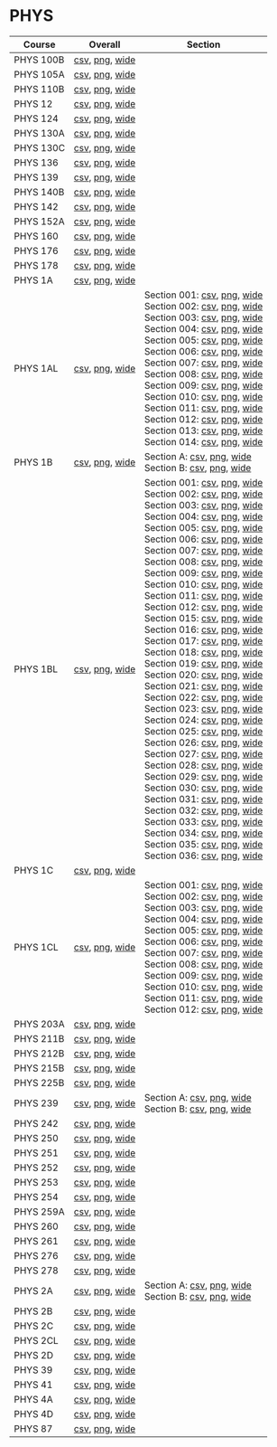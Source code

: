 # PHYS

| Course | Overall | Section |
| ------ | ------- | ------- |
| PHYS 100B | [csv](https://github.com/UCSD-Historical-Enrollment-Data/2025Winter/blob/main/overall/PHYS%20100B.csv), [png](https://raw.githubusercontent.com/UCSD-Historical-Enrollment-Data/2025Winter/main/plot_overall/PHYS%20100B.png), [wide](https://raw.githubusercontent.com/UCSD-Historical-Enrollment-Data/2025Winter/main/plot_overall_wide/PHYS%20100B.png) |  |
| PHYS 105A | [csv](https://github.com/UCSD-Historical-Enrollment-Data/2025Winter/blob/main/overall/PHYS%20105A.csv), [png](https://raw.githubusercontent.com/UCSD-Historical-Enrollment-Data/2025Winter/main/plot_overall/PHYS%20105A.png), [wide](https://raw.githubusercontent.com/UCSD-Historical-Enrollment-Data/2025Winter/main/plot_overall_wide/PHYS%20105A.png) |  |
| PHYS 110B | [csv](https://github.com/UCSD-Historical-Enrollment-Data/2025Winter/blob/main/overall/PHYS%20110B.csv), [png](https://raw.githubusercontent.com/UCSD-Historical-Enrollment-Data/2025Winter/main/plot_overall/PHYS%20110B.png), [wide](https://raw.githubusercontent.com/UCSD-Historical-Enrollment-Data/2025Winter/main/plot_overall_wide/PHYS%20110B.png) |  |
| PHYS 12 | [csv](https://github.com/UCSD-Historical-Enrollment-Data/2025Winter/blob/main/overall/PHYS%2012.csv), [png](https://raw.githubusercontent.com/UCSD-Historical-Enrollment-Data/2025Winter/main/plot_overall/PHYS%2012.png), [wide](https://raw.githubusercontent.com/UCSD-Historical-Enrollment-Data/2025Winter/main/plot_overall_wide/PHYS%2012.png) |  |
| PHYS 124 | [csv](https://github.com/UCSD-Historical-Enrollment-Data/2025Winter/blob/main/overall/PHYS%20124.csv), [png](https://raw.githubusercontent.com/UCSD-Historical-Enrollment-Data/2025Winter/main/plot_overall/PHYS%20124.png), [wide](https://raw.githubusercontent.com/UCSD-Historical-Enrollment-Data/2025Winter/main/plot_overall_wide/PHYS%20124.png) |  |
| PHYS 130A | [csv](https://github.com/UCSD-Historical-Enrollment-Data/2025Winter/blob/main/overall/PHYS%20130A.csv), [png](https://raw.githubusercontent.com/UCSD-Historical-Enrollment-Data/2025Winter/main/plot_overall/PHYS%20130A.png), [wide](https://raw.githubusercontent.com/UCSD-Historical-Enrollment-Data/2025Winter/main/plot_overall_wide/PHYS%20130A.png) |  |
| PHYS 130C | [csv](https://github.com/UCSD-Historical-Enrollment-Data/2025Winter/blob/main/overall/PHYS%20130C.csv), [png](https://raw.githubusercontent.com/UCSD-Historical-Enrollment-Data/2025Winter/main/plot_overall/PHYS%20130C.png), [wide](https://raw.githubusercontent.com/UCSD-Historical-Enrollment-Data/2025Winter/main/plot_overall_wide/PHYS%20130C.png) |  |
| PHYS 136 | [csv](https://github.com/UCSD-Historical-Enrollment-Data/2025Winter/blob/main/overall/PHYS%20136.csv), [png](https://raw.githubusercontent.com/UCSD-Historical-Enrollment-Data/2025Winter/main/plot_overall/PHYS%20136.png), [wide](https://raw.githubusercontent.com/UCSD-Historical-Enrollment-Data/2025Winter/main/plot_overall_wide/PHYS%20136.png) |  |
| PHYS 139 | [csv](https://github.com/UCSD-Historical-Enrollment-Data/2025Winter/blob/main/overall/PHYS%20139.csv), [png](https://raw.githubusercontent.com/UCSD-Historical-Enrollment-Data/2025Winter/main/plot_overall/PHYS%20139.png), [wide](https://raw.githubusercontent.com/UCSD-Historical-Enrollment-Data/2025Winter/main/plot_overall_wide/PHYS%20139.png) |  |
| PHYS 140B | [csv](https://github.com/UCSD-Historical-Enrollment-Data/2025Winter/blob/main/overall/PHYS%20140B.csv), [png](https://raw.githubusercontent.com/UCSD-Historical-Enrollment-Data/2025Winter/main/plot_overall/PHYS%20140B.png), [wide](https://raw.githubusercontent.com/UCSD-Historical-Enrollment-Data/2025Winter/main/plot_overall_wide/PHYS%20140B.png) |  |
| PHYS 142 | [csv](https://github.com/UCSD-Historical-Enrollment-Data/2025Winter/blob/main/overall/PHYS%20142.csv), [png](https://raw.githubusercontent.com/UCSD-Historical-Enrollment-Data/2025Winter/main/plot_overall/PHYS%20142.png), [wide](https://raw.githubusercontent.com/UCSD-Historical-Enrollment-Data/2025Winter/main/plot_overall_wide/PHYS%20142.png) |  |
| PHYS 152A | [csv](https://github.com/UCSD-Historical-Enrollment-Data/2025Winter/blob/main/overall/PHYS%20152A.csv), [png](https://raw.githubusercontent.com/UCSD-Historical-Enrollment-Data/2025Winter/main/plot_overall/PHYS%20152A.png), [wide](https://raw.githubusercontent.com/UCSD-Historical-Enrollment-Data/2025Winter/main/plot_overall_wide/PHYS%20152A.png) |  |
| PHYS 160 | [csv](https://github.com/UCSD-Historical-Enrollment-Data/2025Winter/blob/main/overall/PHYS%20160.csv), [png](https://raw.githubusercontent.com/UCSD-Historical-Enrollment-Data/2025Winter/main/plot_overall/PHYS%20160.png), [wide](https://raw.githubusercontent.com/UCSD-Historical-Enrollment-Data/2025Winter/main/plot_overall_wide/PHYS%20160.png) |  |
| PHYS 176 | [csv](https://github.com/UCSD-Historical-Enrollment-Data/2025Winter/blob/main/overall/PHYS%20176.csv), [png](https://raw.githubusercontent.com/UCSD-Historical-Enrollment-Data/2025Winter/main/plot_overall/PHYS%20176.png), [wide](https://raw.githubusercontent.com/UCSD-Historical-Enrollment-Data/2025Winter/main/plot_overall_wide/PHYS%20176.png) |  |
| PHYS 178 | [csv](https://github.com/UCSD-Historical-Enrollment-Data/2025Winter/blob/main/overall/PHYS%20178.csv), [png](https://raw.githubusercontent.com/UCSD-Historical-Enrollment-Data/2025Winter/main/plot_overall/PHYS%20178.png), [wide](https://raw.githubusercontent.com/UCSD-Historical-Enrollment-Data/2025Winter/main/plot_overall_wide/PHYS%20178.png) |  |
| PHYS 1A | [csv](https://github.com/UCSD-Historical-Enrollment-Data/2025Winter/blob/main/overall/PHYS%201A.csv), [png](https://raw.githubusercontent.com/UCSD-Historical-Enrollment-Data/2025Winter/main/plot_overall/PHYS%201A.png), [wide](https://raw.githubusercontent.com/UCSD-Historical-Enrollment-Data/2025Winter/main/plot_overall_wide/PHYS%201A.png) |  |
| PHYS 1AL | [csv](https://github.com/UCSD-Historical-Enrollment-Data/2025Winter/blob/main/overall/PHYS%201AL.csv), [png](https://raw.githubusercontent.com/UCSD-Historical-Enrollment-Data/2025Winter/main/plot_overall/PHYS%201AL.png), [wide](https://raw.githubusercontent.com/UCSD-Historical-Enrollment-Data/2025Winter/main/plot_overall_wide/PHYS%201AL.png) | Section 001: [csv](https://github.com/UCSD-Historical-Enrollment-Data/2025Winter/blob/main/section/PHYS%201AL_001.csv), [png](https://raw.githubusercontent.com/UCSD-Historical-Enrollment-Data/2025Winter/main/plot_section/PHYS%201AL_001.png), [wide](https://raw.githubusercontent.com/UCSD-Historical-Enrollment-Data/2025Winter/main/plot_section_wide/PHYS%201AL_001.png)<br>Section 002: [csv](https://github.com/UCSD-Historical-Enrollment-Data/2025Winter/blob/main/section/PHYS%201AL_002.csv), [png](https://raw.githubusercontent.com/UCSD-Historical-Enrollment-Data/2025Winter/main/plot_section/PHYS%201AL_002.png), [wide](https://raw.githubusercontent.com/UCSD-Historical-Enrollment-Data/2025Winter/main/plot_section_wide/PHYS%201AL_002.png)<br>Section 003: [csv](https://github.com/UCSD-Historical-Enrollment-Data/2025Winter/blob/main/section/PHYS%201AL_003.csv), [png](https://raw.githubusercontent.com/UCSD-Historical-Enrollment-Data/2025Winter/main/plot_section/PHYS%201AL_003.png), [wide](https://raw.githubusercontent.com/UCSD-Historical-Enrollment-Data/2025Winter/main/plot_section_wide/PHYS%201AL_003.png)<br>Section 004: [csv](https://github.com/UCSD-Historical-Enrollment-Data/2025Winter/blob/main/section/PHYS%201AL_004.csv), [png](https://raw.githubusercontent.com/UCSD-Historical-Enrollment-Data/2025Winter/main/plot_section/PHYS%201AL_004.png), [wide](https://raw.githubusercontent.com/UCSD-Historical-Enrollment-Data/2025Winter/main/plot_section_wide/PHYS%201AL_004.png)<br>Section 005: [csv](https://github.com/UCSD-Historical-Enrollment-Data/2025Winter/blob/main/section/PHYS%201AL_005.csv), [png](https://raw.githubusercontent.com/UCSD-Historical-Enrollment-Data/2025Winter/main/plot_section/PHYS%201AL_005.png), [wide](https://raw.githubusercontent.com/UCSD-Historical-Enrollment-Data/2025Winter/main/plot_section_wide/PHYS%201AL_005.png)<br>Section 006: [csv](https://github.com/UCSD-Historical-Enrollment-Data/2025Winter/blob/main/section/PHYS%201AL_006.csv), [png](https://raw.githubusercontent.com/UCSD-Historical-Enrollment-Data/2025Winter/main/plot_section/PHYS%201AL_006.png), [wide](https://raw.githubusercontent.com/UCSD-Historical-Enrollment-Data/2025Winter/main/plot_section_wide/PHYS%201AL_006.png)<br>Section 007: [csv](https://github.com/UCSD-Historical-Enrollment-Data/2025Winter/blob/main/section/PHYS%201AL_007.csv), [png](https://raw.githubusercontent.com/UCSD-Historical-Enrollment-Data/2025Winter/main/plot_section/PHYS%201AL_007.png), [wide](https://raw.githubusercontent.com/UCSD-Historical-Enrollment-Data/2025Winter/main/plot_section_wide/PHYS%201AL_007.png)<br>Section 008: [csv](https://github.com/UCSD-Historical-Enrollment-Data/2025Winter/blob/main/section/PHYS%201AL_008.csv), [png](https://raw.githubusercontent.com/UCSD-Historical-Enrollment-Data/2025Winter/main/plot_section/PHYS%201AL_008.png), [wide](https://raw.githubusercontent.com/UCSD-Historical-Enrollment-Data/2025Winter/main/plot_section_wide/PHYS%201AL_008.png)<br>Section 009: [csv](https://github.com/UCSD-Historical-Enrollment-Data/2025Winter/blob/main/section/PHYS%201AL_009.csv), [png](https://raw.githubusercontent.com/UCSD-Historical-Enrollment-Data/2025Winter/main/plot_section/PHYS%201AL_009.png), [wide](https://raw.githubusercontent.com/UCSD-Historical-Enrollment-Data/2025Winter/main/plot_section_wide/PHYS%201AL_009.png)<br>Section 010: [csv](https://github.com/UCSD-Historical-Enrollment-Data/2025Winter/blob/main/section/PHYS%201AL_010.csv), [png](https://raw.githubusercontent.com/UCSD-Historical-Enrollment-Data/2025Winter/main/plot_section/PHYS%201AL_010.png), [wide](https://raw.githubusercontent.com/UCSD-Historical-Enrollment-Data/2025Winter/main/plot_section_wide/PHYS%201AL_010.png)<br>Section 011: [csv](https://github.com/UCSD-Historical-Enrollment-Data/2025Winter/blob/main/section/PHYS%201AL_011.csv), [png](https://raw.githubusercontent.com/UCSD-Historical-Enrollment-Data/2025Winter/main/plot_section/PHYS%201AL_011.png), [wide](https://raw.githubusercontent.com/UCSD-Historical-Enrollment-Data/2025Winter/main/plot_section_wide/PHYS%201AL_011.png)<br>Section 012: [csv](https://github.com/UCSD-Historical-Enrollment-Data/2025Winter/blob/main/section/PHYS%201AL_012.csv), [png](https://raw.githubusercontent.com/UCSD-Historical-Enrollment-Data/2025Winter/main/plot_section/PHYS%201AL_012.png), [wide](https://raw.githubusercontent.com/UCSD-Historical-Enrollment-Data/2025Winter/main/plot_section_wide/PHYS%201AL_012.png)<br>Section 013: [csv](https://github.com/UCSD-Historical-Enrollment-Data/2025Winter/blob/main/section/PHYS%201AL_013.csv), [png](https://raw.githubusercontent.com/UCSD-Historical-Enrollment-Data/2025Winter/main/plot_section/PHYS%201AL_013.png), [wide](https://raw.githubusercontent.com/UCSD-Historical-Enrollment-Data/2025Winter/main/plot_section_wide/PHYS%201AL_013.png)<br>Section 014: [csv](https://github.com/UCSD-Historical-Enrollment-Data/2025Winter/blob/main/section/PHYS%201AL_014.csv), [png](https://raw.githubusercontent.com/UCSD-Historical-Enrollment-Data/2025Winter/main/plot_section/PHYS%201AL_014.png), [wide](https://raw.githubusercontent.com/UCSD-Historical-Enrollment-Data/2025Winter/main/plot_section_wide/PHYS%201AL_014.png) |
| PHYS 1B | [csv](https://github.com/UCSD-Historical-Enrollment-Data/2025Winter/blob/main/overall/PHYS%201B.csv), [png](https://raw.githubusercontent.com/UCSD-Historical-Enrollment-Data/2025Winter/main/plot_overall/PHYS%201B.png), [wide](https://raw.githubusercontent.com/UCSD-Historical-Enrollment-Data/2025Winter/main/plot_overall_wide/PHYS%201B.png) | Section A: [csv](https://github.com/UCSD-Historical-Enrollment-Data/2025Winter/blob/main/section/PHYS%201B_A.csv), [png](https://raw.githubusercontent.com/UCSD-Historical-Enrollment-Data/2025Winter/main/plot_section/PHYS%201B_A.png), [wide](https://raw.githubusercontent.com/UCSD-Historical-Enrollment-Data/2025Winter/main/plot_section_wide/PHYS%201B_A.png)<br>Section B: [csv](https://github.com/UCSD-Historical-Enrollment-Data/2025Winter/blob/main/section/PHYS%201B_B.csv), [png](https://raw.githubusercontent.com/UCSD-Historical-Enrollment-Data/2025Winter/main/plot_section/PHYS%201B_B.png), [wide](https://raw.githubusercontent.com/UCSD-Historical-Enrollment-Data/2025Winter/main/plot_section_wide/PHYS%201B_B.png) |
| PHYS 1BL | [csv](https://github.com/UCSD-Historical-Enrollment-Data/2025Winter/blob/main/overall/PHYS%201BL.csv), [png](https://raw.githubusercontent.com/UCSD-Historical-Enrollment-Data/2025Winter/main/plot_overall/PHYS%201BL.png), [wide](https://raw.githubusercontent.com/UCSD-Historical-Enrollment-Data/2025Winter/main/plot_overall_wide/PHYS%201BL.png) | Section 001: [csv](https://github.com/UCSD-Historical-Enrollment-Data/2025Winter/blob/main/section/PHYS%201BL_001.csv), [png](https://raw.githubusercontent.com/UCSD-Historical-Enrollment-Data/2025Winter/main/plot_section/PHYS%201BL_001.png), [wide](https://raw.githubusercontent.com/UCSD-Historical-Enrollment-Data/2025Winter/main/plot_section_wide/PHYS%201BL_001.png)<br>Section 002: [csv](https://github.com/UCSD-Historical-Enrollment-Data/2025Winter/blob/main/section/PHYS%201BL_002.csv), [png](https://raw.githubusercontent.com/UCSD-Historical-Enrollment-Data/2025Winter/main/plot_section/PHYS%201BL_002.png), [wide](https://raw.githubusercontent.com/UCSD-Historical-Enrollment-Data/2025Winter/main/plot_section_wide/PHYS%201BL_002.png)<br>Section 003: [csv](https://github.com/UCSD-Historical-Enrollment-Data/2025Winter/blob/main/section/PHYS%201BL_003.csv), [png](https://raw.githubusercontent.com/UCSD-Historical-Enrollment-Data/2025Winter/main/plot_section/PHYS%201BL_003.png), [wide](https://raw.githubusercontent.com/UCSD-Historical-Enrollment-Data/2025Winter/main/plot_section_wide/PHYS%201BL_003.png)<br>Section 004: [csv](https://github.com/UCSD-Historical-Enrollment-Data/2025Winter/blob/main/section/PHYS%201BL_004.csv), [png](https://raw.githubusercontent.com/UCSD-Historical-Enrollment-Data/2025Winter/main/plot_section/PHYS%201BL_004.png), [wide](https://raw.githubusercontent.com/UCSD-Historical-Enrollment-Data/2025Winter/main/plot_section_wide/PHYS%201BL_004.png)<br>Section 005: [csv](https://github.com/UCSD-Historical-Enrollment-Data/2025Winter/blob/main/section/PHYS%201BL_005.csv), [png](https://raw.githubusercontent.com/UCSD-Historical-Enrollment-Data/2025Winter/main/plot_section/PHYS%201BL_005.png), [wide](https://raw.githubusercontent.com/UCSD-Historical-Enrollment-Data/2025Winter/main/plot_section_wide/PHYS%201BL_005.png)<br>Section 006: [csv](https://github.com/UCSD-Historical-Enrollment-Data/2025Winter/blob/main/section/PHYS%201BL_006.csv), [png](https://raw.githubusercontent.com/UCSD-Historical-Enrollment-Data/2025Winter/main/plot_section/PHYS%201BL_006.png), [wide](https://raw.githubusercontent.com/UCSD-Historical-Enrollment-Data/2025Winter/main/plot_section_wide/PHYS%201BL_006.png)<br>Section 007: [csv](https://github.com/UCSD-Historical-Enrollment-Data/2025Winter/blob/main/section/PHYS%201BL_007.csv), [png](https://raw.githubusercontent.com/UCSD-Historical-Enrollment-Data/2025Winter/main/plot_section/PHYS%201BL_007.png), [wide](https://raw.githubusercontent.com/UCSD-Historical-Enrollment-Data/2025Winter/main/plot_section_wide/PHYS%201BL_007.png)<br>Section 008: [csv](https://github.com/UCSD-Historical-Enrollment-Data/2025Winter/blob/main/section/PHYS%201BL_008.csv), [png](https://raw.githubusercontent.com/UCSD-Historical-Enrollment-Data/2025Winter/main/plot_section/PHYS%201BL_008.png), [wide](https://raw.githubusercontent.com/UCSD-Historical-Enrollment-Data/2025Winter/main/plot_section_wide/PHYS%201BL_008.png)<br>Section 009: [csv](https://github.com/UCSD-Historical-Enrollment-Data/2025Winter/blob/main/section/PHYS%201BL_009.csv), [png](https://raw.githubusercontent.com/UCSD-Historical-Enrollment-Data/2025Winter/main/plot_section/PHYS%201BL_009.png), [wide](https://raw.githubusercontent.com/UCSD-Historical-Enrollment-Data/2025Winter/main/plot_section_wide/PHYS%201BL_009.png)<br>Section 010: [csv](https://github.com/UCSD-Historical-Enrollment-Data/2025Winter/blob/main/section/PHYS%201BL_010.csv), [png](https://raw.githubusercontent.com/UCSD-Historical-Enrollment-Data/2025Winter/main/plot_section/PHYS%201BL_010.png), [wide](https://raw.githubusercontent.com/UCSD-Historical-Enrollment-Data/2025Winter/main/plot_section_wide/PHYS%201BL_010.png)<br>Section 011: [csv](https://github.com/UCSD-Historical-Enrollment-Data/2025Winter/blob/main/section/PHYS%201BL_011.csv), [png](https://raw.githubusercontent.com/UCSD-Historical-Enrollment-Data/2025Winter/main/plot_section/PHYS%201BL_011.png), [wide](https://raw.githubusercontent.com/UCSD-Historical-Enrollment-Data/2025Winter/main/plot_section_wide/PHYS%201BL_011.png)<br>Section 012: [csv](https://github.com/UCSD-Historical-Enrollment-Data/2025Winter/blob/main/section/PHYS%201BL_012.csv), [png](https://raw.githubusercontent.com/UCSD-Historical-Enrollment-Data/2025Winter/main/plot_section/PHYS%201BL_012.png), [wide](https://raw.githubusercontent.com/UCSD-Historical-Enrollment-Data/2025Winter/main/plot_section_wide/PHYS%201BL_012.png)<br>Section 015: [csv](https://github.com/UCSD-Historical-Enrollment-Data/2025Winter/blob/main/section/PHYS%201BL_015.csv), [png](https://raw.githubusercontent.com/UCSD-Historical-Enrollment-Data/2025Winter/main/plot_section/PHYS%201BL_015.png), [wide](https://raw.githubusercontent.com/UCSD-Historical-Enrollment-Data/2025Winter/main/plot_section_wide/PHYS%201BL_015.png)<br>Section 016: [csv](https://github.com/UCSD-Historical-Enrollment-Data/2025Winter/blob/main/section/PHYS%201BL_016.csv), [png](https://raw.githubusercontent.com/UCSD-Historical-Enrollment-Data/2025Winter/main/plot_section/PHYS%201BL_016.png), [wide](https://raw.githubusercontent.com/UCSD-Historical-Enrollment-Data/2025Winter/main/plot_section_wide/PHYS%201BL_016.png)<br>Section 017: [csv](https://github.com/UCSD-Historical-Enrollment-Data/2025Winter/blob/main/section/PHYS%201BL_017.csv), [png](https://raw.githubusercontent.com/UCSD-Historical-Enrollment-Data/2025Winter/main/plot_section/PHYS%201BL_017.png), [wide](https://raw.githubusercontent.com/UCSD-Historical-Enrollment-Data/2025Winter/main/plot_section_wide/PHYS%201BL_017.png)<br>Section 018: [csv](https://github.com/UCSD-Historical-Enrollment-Data/2025Winter/blob/main/section/PHYS%201BL_018.csv), [png](https://raw.githubusercontent.com/UCSD-Historical-Enrollment-Data/2025Winter/main/plot_section/PHYS%201BL_018.png), [wide](https://raw.githubusercontent.com/UCSD-Historical-Enrollment-Data/2025Winter/main/plot_section_wide/PHYS%201BL_018.png)<br>Section 019: [csv](https://github.com/UCSD-Historical-Enrollment-Data/2025Winter/blob/main/section/PHYS%201BL_019.csv), [png](https://raw.githubusercontent.com/UCSD-Historical-Enrollment-Data/2025Winter/main/plot_section/PHYS%201BL_019.png), [wide](https://raw.githubusercontent.com/UCSD-Historical-Enrollment-Data/2025Winter/main/plot_section_wide/PHYS%201BL_019.png)<br>Section 020: [csv](https://github.com/UCSD-Historical-Enrollment-Data/2025Winter/blob/main/section/PHYS%201BL_020.csv), [png](https://raw.githubusercontent.com/UCSD-Historical-Enrollment-Data/2025Winter/main/plot_section/PHYS%201BL_020.png), [wide](https://raw.githubusercontent.com/UCSD-Historical-Enrollment-Data/2025Winter/main/plot_section_wide/PHYS%201BL_020.png)<br>Section 021: [csv](https://github.com/UCSD-Historical-Enrollment-Data/2025Winter/blob/main/section/PHYS%201BL_021.csv), [png](https://raw.githubusercontent.com/UCSD-Historical-Enrollment-Data/2025Winter/main/plot_section/PHYS%201BL_021.png), [wide](https://raw.githubusercontent.com/UCSD-Historical-Enrollment-Data/2025Winter/main/plot_section_wide/PHYS%201BL_021.png)<br>Section 022: [csv](https://github.com/UCSD-Historical-Enrollment-Data/2025Winter/blob/main/section/PHYS%201BL_022.csv), [png](https://raw.githubusercontent.com/UCSD-Historical-Enrollment-Data/2025Winter/main/plot_section/PHYS%201BL_022.png), [wide](https://raw.githubusercontent.com/UCSD-Historical-Enrollment-Data/2025Winter/main/plot_section_wide/PHYS%201BL_022.png)<br>Section 023: [csv](https://github.com/UCSD-Historical-Enrollment-Data/2025Winter/blob/main/section/PHYS%201BL_023.csv), [png](https://raw.githubusercontent.com/UCSD-Historical-Enrollment-Data/2025Winter/main/plot_section/PHYS%201BL_023.png), [wide](https://raw.githubusercontent.com/UCSD-Historical-Enrollment-Data/2025Winter/main/plot_section_wide/PHYS%201BL_023.png)<br>Section 024: [csv](https://github.com/UCSD-Historical-Enrollment-Data/2025Winter/blob/main/section/PHYS%201BL_024.csv), [png](https://raw.githubusercontent.com/UCSD-Historical-Enrollment-Data/2025Winter/main/plot_section/PHYS%201BL_024.png), [wide](https://raw.githubusercontent.com/UCSD-Historical-Enrollment-Data/2025Winter/main/plot_section_wide/PHYS%201BL_024.png)<br>Section 025: [csv](https://github.com/UCSD-Historical-Enrollment-Data/2025Winter/blob/main/section/PHYS%201BL_025.csv), [png](https://raw.githubusercontent.com/UCSD-Historical-Enrollment-Data/2025Winter/main/plot_section/PHYS%201BL_025.png), [wide](https://raw.githubusercontent.com/UCSD-Historical-Enrollment-Data/2025Winter/main/plot_section_wide/PHYS%201BL_025.png)<br>Section 026: [csv](https://github.com/UCSD-Historical-Enrollment-Data/2025Winter/blob/main/section/PHYS%201BL_026.csv), [png](https://raw.githubusercontent.com/UCSD-Historical-Enrollment-Data/2025Winter/main/plot_section/PHYS%201BL_026.png), [wide](https://raw.githubusercontent.com/UCSD-Historical-Enrollment-Data/2025Winter/main/plot_section_wide/PHYS%201BL_026.png)<br>Section 027: [csv](https://github.com/UCSD-Historical-Enrollment-Data/2025Winter/blob/main/section/PHYS%201BL_027.csv), [png](https://raw.githubusercontent.com/UCSD-Historical-Enrollment-Data/2025Winter/main/plot_section/PHYS%201BL_027.png), [wide](https://raw.githubusercontent.com/UCSD-Historical-Enrollment-Data/2025Winter/main/plot_section_wide/PHYS%201BL_027.png)<br>Section 028: [csv](https://github.com/UCSD-Historical-Enrollment-Data/2025Winter/blob/main/section/PHYS%201BL_028.csv), [png](https://raw.githubusercontent.com/UCSD-Historical-Enrollment-Data/2025Winter/main/plot_section/PHYS%201BL_028.png), [wide](https://raw.githubusercontent.com/UCSD-Historical-Enrollment-Data/2025Winter/main/plot_section_wide/PHYS%201BL_028.png)<br>Section 029: [csv](https://github.com/UCSD-Historical-Enrollment-Data/2025Winter/blob/main/section/PHYS%201BL_029.csv), [png](https://raw.githubusercontent.com/UCSD-Historical-Enrollment-Data/2025Winter/main/plot_section/PHYS%201BL_029.png), [wide](https://raw.githubusercontent.com/UCSD-Historical-Enrollment-Data/2025Winter/main/plot_section_wide/PHYS%201BL_029.png)<br>Section 030: [csv](https://github.com/UCSD-Historical-Enrollment-Data/2025Winter/blob/main/section/PHYS%201BL_030.csv), [png](https://raw.githubusercontent.com/UCSD-Historical-Enrollment-Data/2025Winter/main/plot_section/PHYS%201BL_030.png), [wide](https://raw.githubusercontent.com/UCSD-Historical-Enrollment-Data/2025Winter/main/plot_section_wide/PHYS%201BL_030.png)<br>Section 031: [csv](https://github.com/UCSD-Historical-Enrollment-Data/2025Winter/blob/main/section/PHYS%201BL_031.csv), [png](https://raw.githubusercontent.com/UCSD-Historical-Enrollment-Data/2025Winter/main/plot_section/PHYS%201BL_031.png), [wide](https://raw.githubusercontent.com/UCSD-Historical-Enrollment-Data/2025Winter/main/plot_section_wide/PHYS%201BL_031.png)<br>Section 032: [csv](https://github.com/UCSD-Historical-Enrollment-Data/2025Winter/blob/main/section/PHYS%201BL_032.csv), [png](https://raw.githubusercontent.com/UCSD-Historical-Enrollment-Data/2025Winter/main/plot_section/PHYS%201BL_032.png), [wide](https://raw.githubusercontent.com/UCSD-Historical-Enrollment-Data/2025Winter/main/plot_section_wide/PHYS%201BL_032.png)<br>Section 033: [csv](https://github.com/UCSD-Historical-Enrollment-Data/2025Winter/blob/main/section/PHYS%201BL_033.csv), [png](https://raw.githubusercontent.com/UCSD-Historical-Enrollment-Data/2025Winter/main/plot_section/PHYS%201BL_033.png), [wide](https://raw.githubusercontent.com/UCSD-Historical-Enrollment-Data/2025Winter/main/plot_section_wide/PHYS%201BL_033.png)<br>Section 034: [csv](https://github.com/UCSD-Historical-Enrollment-Data/2025Winter/blob/main/section/PHYS%201BL_034.csv), [png](https://raw.githubusercontent.com/UCSD-Historical-Enrollment-Data/2025Winter/main/plot_section/PHYS%201BL_034.png), [wide](https://raw.githubusercontent.com/UCSD-Historical-Enrollment-Data/2025Winter/main/plot_section_wide/PHYS%201BL_034.png)<br>Section 035: [csv](https://github.com/UCSD-Historical-Enrollment-Data/2025Winter/blob/main/section/PHYS%201BL_035.csv), [png](https://raw.githubusercontent.com/UCSD-Historical-Enrollment-Data/2025Winter/main/plot_section/PHYS%201BL_035.png), [wide](https://raw.githubusercontent.com/UCSD-Historical-Enrollment-Data/2025Winter/main/plot_section_wide/PHYS%201BL_035.png)<br>Section 036: [csv](https://github.com/UCSD-Historical-Enrollment-Data/2025Winter/blob/main/section/PHYS%201BL_036.csv), [png](https://raw.githubusercontent.com/UCSD-Historical-Enrollment-Data/2025Winter/main/plot_section/PHYS%201BL_036.png), [wide](https://raw.githubusercontent.com/UCSD-Historical-Enrollment-Data/2025Winter/main/plot_section_wide/PHYS%201BL_036.png) |
| PHYS 1C | [csv](https://github.com/UCSD-Historical-Enrollment-Data/2025Winter/blob/main/overall/PHYS%201C.csv), [png](https://raw.githubusercontent.com/UCSD-Historical-Enrollment-Data/2025Winter/main/plot_overall/PHYS%201C.png), [wide](https://raw.githubusercontent.com/UCSD-Historical-Enrollment-Data/2025Winter/main/plot_overall_wide/PHYS%201C.png) |  |
| PHYS 1CL | [csv](https://github.com/UCSD-Historical-Enrollment-Data/2025Winter/blob/main/overall/PHYS%201CL.csv), [png](https://raw.githubusercontent.com/UCSD-Historical-Enrollment-Data/2025Winter/main/plot_overall/PHYS%201CL.png), [wide](https://raw.githubusercontent.com/UCSD-Historical-Enrollment-Data/2025Winter/main/plot_overall_wide/PHYS%201CL.png) | Section 001: [csv](https://github.com/UCSD-Historical-Enrollment-Data/2025Winter/blob/main/section/PHYS%201CL_001.csv), [png](https://raw.githubusercontent.com/UCSD-Historical-Enrollment-Data/2025Winter/main/plot_section/PHYS%201CL_001.png), [wide](https://raw.githubusercontent.com/UCSD-Historical-Enrollment-Data/2025Winter/main/plot_section_wide/PHYS%201CL_001.png)<br>Section 002: [csv](https://github.com/UCSD-Historical-Enrollment-Data/2025Winter/blob/main/section/PHYS%201CL_002.csv), [png](https://raw.githubusercontent.com/UCSD-Historical-Enrollment-Data/2025Winter/main/plot_section/PHYS%201CL_002.png), [wide](https://raw.githubusercontent.com/UCSD-Historical-Enrollment-Data/2025Winter/main/plot_section_wide/PHYS%201CL_002.png)<br>Section 003: [csv](https://github.com/UCSD-Historical-Enrollment-Data/2025Winter/blob/main/section/PHYS%201CL_003.csv), [png](https://raw.githubusercontent.com/UCSD-Historical-Enrollment-Data/2025Winter/main/plot_section/PHYS%201CL_003.png), [wide](https://raw.githubusercontent.com/UCSD-Historical-Enrollment-Data/2025Winter/main/plot_section_wide/PHYS%201CL_003.png)<br>Section 004: [csv](https://github.com/UCSD-Historical-Enrollment-Data/2025Winter/blob/main/section/PHYS%201CL_004.csv), [png](https://raw.githubusercontent.com/UCSD-Historical-Enrollment-Data/2025Winter/main/plot_section/PHYS%201CL_004.png), [wide](https://raw.githubusercontent.com/UCSD-Historical-Enrollment-Data/2025Winter/main/plot_section_wide/PHYS%201CL_004.png)<br>Section 005: [csv](https://github.com/UCSD-Historical-Enrollment-Data/2025Winter/blob/main/section/PHYS%201CL_005.csv), [png](https://raw.githubusercontent.com/UCSD-Historical-Enrollment-Data/2025Winter/main/plot_section/PHYS%201CL_005.png), [wide](https://raw.githubusercontent.com/UCSD-Historical-Enrollment-Data/2025Winter/main/plot_section_wide/PHYS%201CL_005.png)<br>Section 006: [csv](https://github.com/UCSD-Historical-Enrollment-Data/2025Winter/blob/main/section/PHYS%201CL_006.csv), [png](https://raw.githubusercontent.com/UCSD-Historical-Enrollment-Data/2025Winter/main/plot_section/PHYS%201CL_006.png), [wide](https://raw.githubusercontent.com/UCSD-Historical-Enrollment-Data/2025Winter/main/plot_section_wide/PHYS%201CL_006.png)<br>Section 007: [csv](https://github.com/UCSD-Historical-Enrollment-Data/2025Winter/blob/main/section/PHYS%201CL_007.csv), [png](https://raw.githubusercontent.com/UCSD-Historical-Enrollment-Data/2025Winter/main/plot_section/PHYS%201CL_007.png), [wide](https://raw.githubusercontent.com/UCSD-Historical-Enrollment-Data/2025Winter/main/plot_section_wide/PHYS%201CL_007.png)<br>Section 008: [csv](https://github.com/UCSD-Historical-Enrollment-Data/2025Winter/blob/main/section/PHYS%201CL_008.csv), [png](https://raw.githubusercontent.com/UCSD-Historical-Enrollment-Data/2025Winter/main/plot_section/PHYS%201CL_008.png), [wide](https://raw.githubusercontent.com/UCSD-Historical-Enrollment-Data/2025Winter/main/plot_section_wide/PHYS%201CL_008.png)<br>Section 009: [csv](https://github.com/UCSD-Historical-Enrollment-Data/2025Winter/blob/main/section/PHYS%201CL_009.csv), [png](https://raw.githubusercontent.com/UCSD-Historical-Enrollment-Data/2025Winter/main/plot_section/PHYS%201CL_009.png), [wide](https://raw.githubusercontent.com/UCSD-Historical-Enrollment-Data/2025Winter/main/plot_section_wide/PHYS%201CL_009.png)<br>Section 010: [csv](https://github.com/UCSD-Historical-Enrollment-Data/2025Winter/blob/main/section/PHYS%201CL_010.csv), [png](https://raw.githubusercontent.com/UCSD-Historical-Enrollment-Data/2025Winter/main/plot_section/PHYS%201CL_010.png), [wide](https://raw.githubusercontent.com/UCSD-Historical-Enrollment-Data/2025Winter/main/plot_section_wide/PHYS%201CL_010.png)<br>Section 011: [csv](https://github.com/UCSD-Historical-Enrollment-Data/2025Winter/blob/main/section/PHYS%201CL_011.csv), [png](https://raw.githubusercontent.com/UCSD-Historical-Enrollment-Data/2025Winter/main/plot_section/PHYS%201CL_011.png), [wide](https://raw.githubusercontent.com/UCSD-Historical-Enrollment-Data/2025Winter/main/plot_section_wide/PHYS%201CL_011.png)<br>Section 012: [csv](https://github.com/UCSD-Historical-Enrollment-Data/2025Winter/blob/main/section/PHYS%201CL_012.csv), [png](https://raw.githubusercontent.com/UCSD-Historical-Enrollment-Data/2025Winter/main/plot_section/PHYS%201CL_012.png), [wide](https://raw.githubusercontent.com/UCSD-Historical-Enrollment-Data/2025Winter/main/plot_section_wide/PHYS%201CL_012.png) |
| PHYS 203A | [csv](https://github.com/UCSD-Historical-Enrollment-Data/2025Winter/blob/main/overall/PHYS%20203A.csv), [png](https://raw.githubusercontent.com/UCSD-Historical-Enrollment-Data/2025Winter/main/plot_overall/PHYS%20203A.png), [wide](https://raw.githubusercontent.com/UCSD-Historical-Enrollment-Data/2025Winter/main/plot_overall_wide/PHYS%20203A.png) |  |
| PHYS 211B | [csv](https://github.com/UCSD-Historical-Enrollment-Data/2025Winter/blob/main/overall/PHYS%20211B.csv), [png](https://raw.githubusercontent.com/UCSD-Historical-Enrollment-Data/2025Winter/main/plot_overall/PHYS%20211B.png), [wide](https://raw.githubusercontent.com/UCSD-Historical-Enrollment-Data/2025Winter/main/plot_overall_wide/PHYS%20211B.png) |  |
| PHYS 212B | [csv](https://github.com/UCSD-Historical-Enrollment-Data/2025Winter/blob/main/overall/PHYS%20212B.csv), [png](https://raw.githubusercontent.com/UCSD-Historical-Enrollment-Data/2025Winter/main/plot_overall/PHYS%20212B.png), [wide](https://raw.githubusercontent.com/UCSD-Historical-Enrollment-Data/2025Winter/main/plot_overall_wide/PHYS%20212B.png) |  |
| PHYS 215B | [csv](https://github.com/UCSD-Historical-Enrollment-Data/2025Winter/blob/main/overall/PHYS%20215B.csv), [png](https://raw.githubusercontent.com/UCSD-Historical-Enrollment-Data/2025Winter/main/plot_overall/PHYS%20215B.png), [wide](https://raw.githubusercontent.com/UCSD-Historical-Enrollment-Data/2025Winter/main/plot_overall_wide/PHYS%20215B.png) |  |
| PHYS 225B | [csv](https://github.com/UCSD-Historical-Enrollment-Data/2025Winter/blob/main/overall/PHYS%20225B.csv), [png](https://raw.githubusercontent.com/UCSD-Historical-Enrollment-Data/2025Winter/main/plot_overall/PHYS%20225B.png), [wide](https://raw.githubusercontent.com/UCSD-Historical-Enrollment-Data/2025Winter/main/plot_overall_wide/PHYS%20225B.png) |  |
| PHYS 239 | [csv](https://github.com/UCSD-Historical-Enrollment-Data/2025Winter/blob/main/overall/PHYS%20239.csv), [png](https://raw.githubusercontent.com/UCSD-Historical-Enrollment-Data/2025Winter/main/plot_overall/PHYS%20239.png), [wide](https://raw.githubusercontent.com/UCSD-Historical-Enrollment-Data/2025Winter/main/plot_overall_wide/PHYS%20239.png) | Section A: [csv](https://github.com/UCSD-Historical-Enrollment-Data/2025Winter/blob/main/section/PHYS%20239_A.csv), [png](https://raw.githubusercontent.com/UCSD-Historical-Enrollment-Data/2025Winter/main/plot_section/PHYS%20239_A.png), [wide](https://raw.githubusercontent.com/UCSD-Historical-Enrollment-Data/2025Winter/main/plot_section_wide/PHYS%20239_A.png)<br>Section B: [csv](https://github.com/UCSD-Historical-Enrollment-Data/2025Winter/blob/main/section/PHYS%20239_B.csv), [png](https://raw.githubusercontent.com/UCSD-Historical-Enrollment-Data/2025Winter/main/plot_section/PHYS%20239_B.png), [wide](https://raw.githubusercontent.com/UCSD-Historical-Enrollment-Data/2025Winter/main/plot_section_wide/PHYS%20239_B.png) |
| PHYS 242 | [csv](https://github.com/UCSD-Historical-Enrollment-Data/2025Winter/blob/main/overall/PHYS%20242.csv), [png](https://raw.githubusercontent.com/UCSD-Historical-Enrollment-Data/2025Winter/main/plot_overall/PHYS%20242.png), [wide](https://raw.githubusercontent.com/UCSD-Historical-Enrollment-Data/2025Winter/main/plot_overall_wide/PHYS%20242.png) |  |
| PHYS 250 | [csv](https://github.com/UCSD-Historical-Enrollment-Data/2025Winter/blob/main/overall/PHYS%20250.csv), [png](https://raw.githubusercontent.com/UCSD-Historical-Enrollment-Data/2025Winter/main/plot_overall/PHYS%20250.png), [wide](https://raw.githubusercontent.com/UCSD-Historical-Enrollment-Data/2025Winter/main/plot_overall_wide/PHYS%20250.png) |  |
| PHYS 251 | [csv](https://github.com/UCSD-Historical-Enrollment-Data/2025Winter/blob/main/overall/PHYS%20251.csv), [png](https://raw.githubusercontent.com/UCSD-Historical-Enrollment-Data/2025Winter/main/plot_overall/PHYS%20251.png), [wide](https://raw.githubusercontent.com/UCSD-Historical-Enrollment-Data/2025Winter/main/plot_overall_wide/PHYS%20251.png) |  |
| PHYS 252 | [csv](https://github.com/UCSD-Historical-Enrollment-Data/2025Winter/blob/main/overall/PHYS%20252.csv), [png](https://raw.githubusercontent.com/UCSD-Historical-Enrollment-Data/2025Winter/main/plot_overall/PHYS%20252.png), [wide](https://raw.githubusercontent.com/UCSD-Historical-Enrollment-Data/2025Winter/main/plot_overall_wide/PHYS%20252.png) |  |
| PHYS 253 | [csv](https://github.com/UCSD-Historical-Enrollment-Data/2025Winter/blob/main/overall/PHYS%20253.csv), [png](https://raw.githubusercontent.com/UCSD-Historical-Enrollment-Data/2025Winter/main/plot_overall/PHYS%20253.png), [wide](https://raw.githubusercontent.com/UCSD-Historical-Enrollment-Data/2025Winter/main/plot_overall_wide/PHYS%20253.png) |  |
| PHYS 254 | [csv](https://github.com/UCSD-Historical-Enrollment-Data/2025Winter/blob/main/overall/PHYS%20254.csv), [png](https://raw.githubusercontent.com/UCSD-Historical-Enrollment-Data/2025Winter/main/plot_overall/PHYS%20254.png), [wide](https://raw.githubusercontent.com/UCSD-Historical-Enrollment-Data/2025Winter/main/plot_overall_wide/PHYS%20254.png) |  |
| PHYS 259A | [csv](https://github.com/UCSD-Historical-Enrollment-Data/2025Winter/blob/main/overall/PHYS%20259A.csv), [png](https://raw.githubusercontent.com/UCSD-Historical-Enrollment-Data/2025Winter/main/plot_overall/PHYS%20259A.png), [wide](https://raw.githubusercontent.com/UCSD-Historical-Enrollment-Data/2025Winter/main/plot_overall_wide/PHYS%20259A.png) |  |
| PHYS 260 | [csv](https://github.com/UCSD-Historical-Enrollment-Data/2025Winter/blob/main/overall/PHYS%20260.csv), [png](https://raw.githubusercontent.com/UCSD-Historical-Enrollment-Data/2025Winter/main/plot_overall/PHYS%20260.png), [wide](https://raw.githubusercontent.com/UCSD-Historical-Enrollment-Data/2025Winter/main/plot_overall_wide/PHYS%20260.png) |  |
| PHYS 261 | [csv](https://github.com/UCSD-Historical-Enrollment-Data/2025Winter/blob/main/overall/PHYS%20261.csv), [png](https://raw.githubusercontent.com/UCSD-Historical-Enrollment-Data/2025Winter/main/plot_overall/PHYS%20261.png), [wide](https://raw.githubusercontent.com/UCSD-Historical-Enrollment-Data/2025Winter/main/plot_overall_wide/PHYS%20261.png) |  |
| PHYS 276 | [csv](https://github.com/UCSD-Historical-Enrollment-Data/2025Winter/blob/main/overall/PHYS%20276.csv), [png](https://raw.githubusercontent.com/UCSD-Historical-Enrollment-Data/2025Winter/main/plot_overall/PHYS%20276.png), [wide](https://raw.githubusercontent.com/UCSD-Historical-Enrollment-Data/2025Winter/main/plot_overall_wide/PHYS%20276.png) |  |
| PHYS 278 | [csv](https://github.com/UCSD-Historical-Enrollment-Data/2025Winter/blob/main/overall/PHYS%20278.csv), [png](https://raw.githubusercontent.com/UCSD-Historical-Enrollment-Data/2025Winter/main/plot_overall/PHYS%20278.png), [wide](https://raw.githubusercontent.com/UCSD-Historical-Enrollment-Data/2025Winter/main/plot_overall_wide/PHYS%20278.png) |  |
| PHYS 2A | [csv](https://github.com/UCSD-Historical-Enrollment-Data/2025Winter/blob/main/overall/PHYS%202A.csv), [png](https://raw.githubusercontent.com/UCSD-Historical-Enrollment-Data/2025Winter/main/plot_overall/PHYS%202A.png), [wide](https://raw.githubusercontent.com/UCSD-Historical-Enrollment-Data/2025Winter/main/plot_overall_wide/PHYS%202A.png) | Section A: [csv](https://github.com/UCSD-Historical-Enrollment-Data/2025Winter/blob/main/section/PHYS%202A_A.csv), [png](https://raw.githubusercontent.com/UCSD-Historical-Enrollment-Data/2025Winter/main/plot_section/PHYS%202A_A.png), [wide](https://raw.githubusercontent.com/UCSD-Historical-Enrollment-Data/2025Winter/main/plot_section_wide/PHYS%202A_A.png)<br>Section B: [csv](https://github.com/UCSD-Historical-Enrollment-Data/2025Winter/blob/main/section/PHYS%202A_B.csv), [png](https://raw.githubusercontent.com/UCSD-Historical-Enrollment-Data/2025Winter/main/plot_section/PHYS%202A_B.png), [wide](https://raw.githubusercontent.com/UCSD-Historical-Enrollment-Data/2025Winter/main/plot_section_wide/PHYS%202A_B.png) |
| PHYS 2B | [csv](https://github.com/UCSD-Historical-Enrollment-Data/2025Winter/blob/main/overall/PHYS%202B.csv), [png](https://raw.githubusercontent.com/UCSD-Historical-Enrollment-Data/2025Winter/main/plot_overall/PHYS%202B.png), [wide](https://raw.githubusercontent.com/UCSD-Historical-Enrollment-Data/2025Winter/main/plot_overall_wide/PHYS%202B.png) |  |
| PHYS 2C | [csv](https://github.com/UCSD-Historical-Enrollment-Data/2025Winter/blob/main/overall/PHYS%202C.csv), [png](https://raw.githubusercontent.com/UCSD-Historical-Enrollment-Data/2025Winter/main/plot_overall/PHYS%202C.png), [wide](https://raw.githubusercontent.com/UCSD-Historical-Enrollment-Data/2025Winter/main/plot_overall_wide/PHYS%202C.png) |  |
| PHYS 2CL | [csv](https://github.com/UCSD-Historical-Enrollment-Data/2025Winter/blob/main/overall/PHYS%202CL.csv), [png](https://raw.githubusercontent.com/UCSD-Historical-Enrollment-Data/2025Winter/main/plot_overall/PHYS%202CL.png), [wide](https://raw.githubusercontent.com/UCSD-Historical-Enrollment-Data/2025Winter/main/plot_overall_wide/PHYS%202CL.png) |  |
| PHYS 2D | [csv](https://github.com/UCSD-Historical-Enrollment-Data/2025Winter/blob/main/overall/PHYS%202D.csv), [png](https://raw.githubusercontent.com/UCSD-Historical-Enrollment-Data/2025Winter/main/plot_overall/PHYS%202D.png), [wide](https://raw.githubusercontent.com/UCSD-Historical-Enrollment-Data/2025Winter/main/plot_overall_wide/PHYS%202D.png) |  |
| PHYS 39 | [csv](https://github.com/UCSD-Historical-Enrollment-Data/2025Winter/blob/main/overall/PHYS%2039.csv), [png](https://raw.githubusercontent.com/UCSD-Historical-Enrollment-Data/2025Winter/main/plot_overall/PHYS%2039.png), [wide](https://raw.githubusercontent.com/UCSD-Historical-Enrollment-Data/2025Winter/main/plot_overall_wide/PHYS%2039.png) |  |
| PHYS 41 | [csv](https://github.com/UCSD-Historical-Enrollment-Data/2025Winter/blob/main/overall/PHYS%2041.csv), [png](https://raw.githubusercontent.com/UCSD-Historical-Enrollment-Data/2025Winter/main/plot_overall/PHYS%2041.png), [wide](https://raw.githubusercontent.com/UCSD-Historical-Enrollment-Data/2025Winter/main/plot_overall_wide/PHYS%2041.png) |  |
| PHYS 4A | [csv](https://github.com/UCSD-Historical-Enrollment-Data/2025Winter/blob/main/overall/PHYS%204A.csv), [png](https://raw.githubusercontent.com/UCSD-Historical-Enrollment-Data/2025Winter/main/plot_overall/PHYS%204A.png), [wide](https://raw.githubusercontent.com/UCSD-Historical-Enrollment-Data/2025Winter/main/plot_overall_wide/PHYS%204A.png) |  |
| PHYS 4D | [csv](https://github.com/UCSD-Historical-Enrollment-Data/2025Winter/blob/main/overall/PHYS%204D.csv), [png](https://raw.githubusercontent.com/UCSD-Historical-Enrollment-Data/2025Winter/main/plot_overall/PHYS%204D.png), [wide](https://raw.githubusercontent.com/UCSD-Historical-Enrollment-Data/2025Winter/main/plot_overall_wide/PHYS%204D.png) |  |
| PHYS 87 | [csv](https://github.com/UCSD-Historical-Enrollment-Data/2025Winter/blob/main/overall/PHYS%2087.csv), [png](https://raw.githubusercontent.com/UCSD-Historical-Enrollment-Data/2025Winter/main/plot_overall/PHYS%2087.png), [wide](https://raw.githubusercontent.com/UCSD-Historical-Enrollment-Data/2025Winter/main/plot_overall_wide/PHYS%2087.png) |  |
